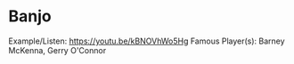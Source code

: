 # Banjo

Example/Listen: https://youtu.be/kBNOVhWo5Hg
Famous Player(s): Barney McKenna, Gerry O'Connor